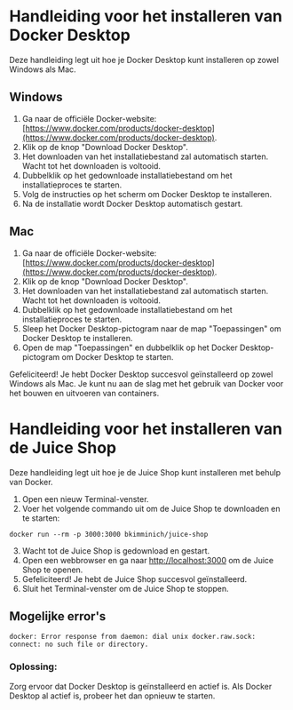 # Handleiding voor het installeren van Docker Desktop

Deze handleiding legt uit hoe je Docker Desktop kunt installeren op zowel Windows als Mac.

## Windows

1. Ga naar de officiële Docker-website: [https://www.docker.com/products/docker-desktop](https://www.docker.com/products/docker-desktop).
2. Klik op de knop "Download Docker Desktop".
3. Het downloaden van het installatiebestand zal automatisch starten. Wacht tot het downloaden is voltooid.
4. Dubbelklik op het gedownloade installatiebestand om het installatieproces te starten.
5. Volg de instructies op het scherm om Docker Desktop te installeren.
6. Na de installatie wordt Docker Desktop automatisch gestart.

## Mac

1. Ga naar de officiële Docker-website: [https://www.docker.com/products/docker-desktop](https://www.docker.com/products/docker-desktop).
2. Klik op de knop "Download Docker Desktop".
3. Het downloaden van het installatiebestand zal automatisch starten. Wacht tot het downloaden is voltooid.
4. Dubbelklik op het gedownloade installatiebestand om het installatieproces te starten.
5. Sleep het Docker Desktop-pictogram naar de map "Toepassingen" om Docker Desktop te installeren.
6. Open de map "Toepassingen" en dubbelklik op het Docker Desktop-pictogram om Docker Desktop te starten.

Gefeliciteerd! Je hebt Docker Desktop succesvol geïnstalleerd op zowel Windows als Mac. Je kunt nu aan de slag met het gebruik van Docker voor het bouwen en uitvoeren van containers.


# Handleiding voor het installeren van de Juice Shop

Deze handleiding legt uit hoe je de Juice Shop kunt installeren met behulp van Docker.

1. Open een nieuw Terminal-venster.
2. Voer het volgende commando uit om de Juice Shop te downloaden en te starten:

```
docker run --rm -p 3000:3000 bkimminich/juice-shop
```

3. Wacht tot de Juice Shop is gedownload en gestart.
4. Open een webbrowser en ga naar [http://localhost:3000](http://localhost:3000) om de Juice Shop te openen.
5. Gefeliciteerd! Je hebt de Juice Shop succesvol geïnstalleerd.
6. Sluit het Terminal-venster om de Juice Shop te stoppen.


## Mogelijke error's 

```
docker: Error response from daemon: dial unix docker.raw.sock: connect: no such file or directory.
```

### Oplossing:

Zorg ervoor dat Docker Desktop is geïnstalleerd en actief is. Als Docker Desktop al actief is, probeer het dan opnieuw te starten.